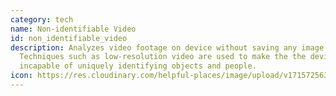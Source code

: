 ```yaml
---
category: tech
name: Non-identifiable Video
id: non_identifiable_video
description: Analyzes video footage on device without saving any image.
  Techniques such as low-resolution video are used to make the the device
  incapable of uniquely identifying objects and people.
icon: https://res.cloudinary.com/helpful-places/image/upload/v1715725631/non-identifiable_video_djrsml.svg
---
```

